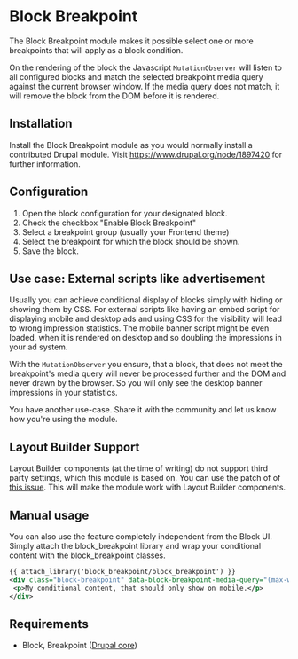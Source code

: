 # Block Breakpoint

The Block Breakpoint module makes it possible select one or more breakpoints that will
apply as a block condition.

On the rendering of the block the Javascript `MutationObserver` will listen to all
configured blocks and match the selected breakpoint media query against the current
browser window. If the media query does not match, it will remove the block from the
DOM before it is rendered.

## Installation

Install the Block Breakpoint module as you would normally install a contributed
Drupal module. Visit https://www.drupal.org/node/1897420 for further information.

## Configuration
1. Open the block configuration for your designated block.
2. Check the checkbox "Enable Block Breakpoint"
3. Select a breakpoint group (usually your Frontend theme)
4. Select the breakpoint for which the block should be shown.
5. Save the block.

## Use case: External scripts like advertisement
Usually you can achieve conditional display of blocks simply with hiding or showing
them by CSS. For external scripts like having an embed script for displaying mobile
and desktop ads and using CSS for the visibility will lead to wrong impression
statistics. The mobile banner script might be even loaded, when it is rendered on
desktop and so doubling the impressions in your ad system.

With the `MutationObserver` you ensure, that a block, that does not meet the breakpoint's
media query will never be processed further and the DOM and never drawn by the browser.
So you will only see the desktop banner impressions in your statistics.

You have another use-case. Share it with the community and let us know how you're
using the module.

## Layout Builder Support
Layout Builder components (at the time of writing) do not support third party settings,
which this module is based on. You can use the patch of of
[this issue](http://drupal.org/node/3015152). This will make the module work with
Layout Builder components.

## Manual usage
You can also use the feature completely independent from the Block UI. Simply attach the block_breakpoint
library and wrap your conditional content with the block_breakpoint classes.

```xml
{{ attach_library('block_breakpoint/block_breakpoint') }}
<div class="block-breakpoint" data-block-breakpoint-media-query="(max-width: 600px)">
 <p>My conditional content, that should only show on mobile.</p>
</div>
```

## Requirements

* Block, Breakpoint ([Drupal core](https://drupal.org/project/drupal))
